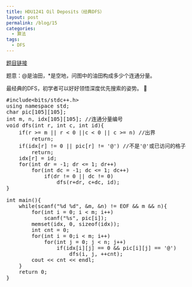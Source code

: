 ```yaml
---
title: HDU1241 Oil Deposits（经典DFS）
layout: post
permalink: /blog/15
categories:
  - 算法
tags:
  - DFS
---
```

<a href="http://acm.hdu.edu.cn/showproblem.php?pid=1241" target="_blank">题目链接</a>

题意：@是油田，*是空地，问图中的油田构成多少个连通分量。

最经典的DFS，初学者可以好好领悟深度优先搜索的姿势。 🙂

<pre class="brush: cpp; title: ; notranslate" title="">#include&lt;bits/stdc++.h&gt;
using namespace std;
char pic[105][105];
int m, n, idx[105][105]; //连通分量编号
void dfs(int r, int c, int id){
    if(r &gt;= m || r &lt; 0 ||c &lt; 0 || c &gt;= n) //出界
        return;
    if(idx[r] != 0 || pic[r] != '@') //不是'@'或已访问的格子
        return;
    idx[r] = id;
    for(int dr = -1; dr &lt;= 1; dr++)
        for(int dc = -1; dc &lt;= 1; dc++)
            if(dr != 0 || dc != 0)
                dfs(r+dr, c+dc, id);
}

int main(){
    while(scanf("%d %d", &m, &n) != EOF && m && n){
        for(int i = 0; i &lt; m; i++)
            scanf("%s", pic[i]);
        memset(idx, 0, sizeof(idx));
        int cnt = 0;
        for(int i = 0;i &lt; m; i++)
            for(int j = 0; j &lt; n; j++)
                if(idx[i][j] == 0 && pic[i][j] == '@')
                    dfs(i, j, ++cnt);
        cout &lt;&lt; cnt &lt;&lt; endl;
    }
    return 0;
}
</pre>